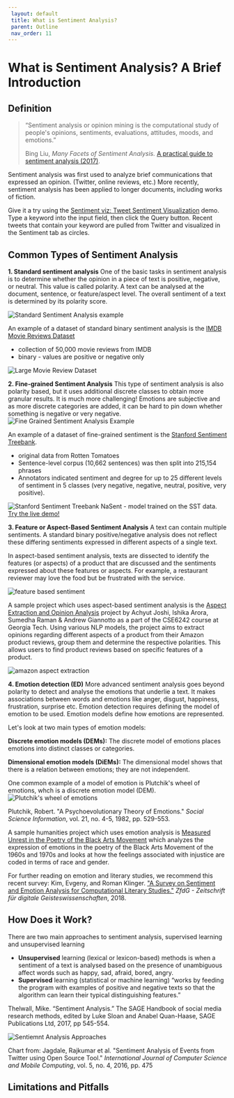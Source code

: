 ```yaml
---
 layout: default
 title: What is Sentiment Analysis?
 parent: Outline
 nav_order: 11
---
```

# What is Sentiment Analysis? A Brief Introduction

## Definition
>“Sentiment analysis or opinion mining is the computational study of people's opinions, sentiments, evaluations, attitudes, moods, and emotions.”
>
>Bing Liu,  _Many Facets of Sentiment Analysis._   [A practical guide to sentiment analysis (2017)](http://resolve.library.ubc.ca/cgi-bin/catsearch?bid=8790457).

Sentiment analysis was first used to analyze brief communications that expressed an opinion. (Twitter, online reviews, etc.)
More recently, sentiment analysis has been applied to longer documents, including works of fiction. 

Give it a try using the [Sentiment viz: Tweet Sentiment Visualization](https://www.csc2.ncsu.edu/faculty/healey/tweet_viz/tweet_app/) demo. 
Type a keyword into the input field, then click the Query button. Recent tweets that contain your keyword are pulled from Twitter and visualized in the Sentiment tab as circles. 


## Common Types of Sentiment Analysis

**1. Standard sentiment analysis**
One of the basic tasks in sentiment analysis is to determine whether the opinion in a piece of text is positive, negative, or neutral. This value is called polarity.  A text can be analysed at the document, sentence, or feature/aspect level. The overall sentiment of a text is determined by its polarity score.

![Standard Sentiment Analysis example](/images/basic-sentiment.png)

An example of a dataset of standard binary sentiment analysis is the [IMDB Movie Reviews Dataset](https://www.kaggle.com/lakshmi25npathi/imdb-dataset-of-50k-movie-reviews)
* collection of 50,000 movie reviews from IMDB
* binary - values are positive or negative only

![Large Movie Review Dataset](/images/movie_review_dataset.png)


**2. Fine-grained Sentiment Analysis**
This type of sentiment analysis is also polarity based, but it uses additional discrete classes to obtain more granular results.
It is much more challenging! Emotions are subjective and as more discrete categories are added, it can be hard to pin down whether something is negative or very negative.
![Fine Grained Sentiment Analysis Example](/images/fine-grained-sentiment.png)

An example of a dataset of fine-grained  sentiment is the [Stanford Sentiment Treebank](https://nlp.stanford.edu/sentiment/treebank.html).
* original data from Rotten Tomatoes
* Sentence-level corpus (10,662 sentences) was then split  into  215,154 phrases
* Annotators indicated sentiment  and degree for up to 25 different levels of sentiment in 5 classes (very negative, negative, neutral, positive, very positive).

![Stanford Sentiment Treebank](/images/stanford-sentiment-trees.png)
NaSent - model trained on the SST data. [Try the live demo!](http://nlp.stanford.edu:8080/sentiment/rntnDemo.html)

**3. Feature or Aspect-Based Sentiment Analysis**
A text can contain multiple sentiments. A standard binary positive/negative analysis does not reflect these differing sentiments expressed in different aspects of a single text.

In aspect-based sentiment analysis, texts are dissected to identify the features (or aspects) of a product that are discussed and the sentiments expressed about these features or aspects.
For example, a restaurant reviewer may love the food but be frustrated with the service.

![feature based sentiment](/images/aspect_sentiment.png)

A sample project which uses aspect-based sentiment analysis is the [Aspect Extraction and Opinion Analysis](https://achyutjoshi.github.io/aspect_extraction/overview) project by Achyut Joshi, Ishika Arora, Sumedha Raman & Andrew Giannotto as a part of the CSE6242 course at Georgia Tech. Using various NLP models, the project aims to extract opinions regarding different aspects of a product from their Amazon product reviews, group them and determine the respective polarities. This allows users to find product reviews based on specific features of a product.

![amazon aspect extraction](/amazon_aspect_extraction.png)

**4. Emotion detection (ED)**
More advanced sentiment analysis goes beyond polarity to detect and analyse the emotions that underlie a text. It makes associations between words and emotions like anger, disgust, happiness, frustration, surprise etc.
Emotion detection requires defining the model of emotion to be used. Emotion models define how emotions are represented.

Let's look at two main types of emotion models:

**Discrete emotion models (DEMs):**
The discrete model of emotions places emotions into distinct classes or categories.

**Dimensional emotion models (DiEMs):**
The dimensional model shows that there is a relation between emotions; they are not independent.

One common example of a model of emotion is Plutchik's wheel of emotions, whch is a discrete emotion model (DEM).
![Plutchik's wheel of emotions](/images/Plutchik_wheel_of_emotions.png)

Plutchik, Robert. "A Psychoevolutionary Theory of Emotions." _Social Science Information_, vol. 21, no. 4-5, 1982, pp. 529-553.

A sample humanities project which uses emotion analysis is [Measured Unrest in the Poetry of the Black Arts Movement](https://scholarslab.lib.virginia.edu/blog/measured-unrest-in-the-poetry-of-the-black-arts-movement/) which 
analyzes the expression of emotions in the poetry of the Black Arts Movement of the 1960s and 1970s and looks at how the feelings associated with injustice are coded in terms of race and gender.

For further reading on emotion and literary studies, we recommend this recent survey:
Kim, Evgeny, and Roman Klinger. ["A Survey on Sentiment and Emotion Analysis for Computational Literary Studies."](https://zfdg.de/2019_008) _ZfdG - Zeitschrift für digitale Geisteswissenschaften_, 2018. 


## How Does it Work?
There are two main approaches to sentiment analysis, supervised learning and unsupervised learning
* **Unsupervised** learning (lexical or lexicon-based) methods is when a sentiment of a text is analysed based on the presence of unambiguous affect words such as happy, sad, afraid, bored, angry. 
* **Supervised** learning (statistical or machine learning) “works by feeding the program with examples of positive and negative texts so that the algorithm can learn their typical distinguishing features.”

Thelwall, Mike. “Sentiment Analysis.” The SAGE Handbook of social media research methods, edited by Luke Sloan and Anabel Quan-Haase, SAGE Publications Ltd, 2017, pp 545-554.  

![Sentiemnt Analysis Approaches](/images/Sentiment-Classification-Approaches.png) 

Chart from:
Jagdale, Rajkumar et al. "Sentiment Analysis of Events from Twitter using Open Source Tool." _International Journal of Computer Science and Mobile Computing_, vol. 5, no. 4, 2016, pp. 475


## Limitations and Pitfalls


